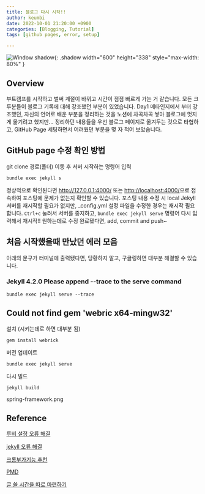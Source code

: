 ```yaml
---
title: 블로그 다시 시작!!
author: keumbi
date: 2022-10-01 21:20:00 +0900
categories: [Blogging, Tutorial]
tags: [github pages, error, setup]

---
```



![Window shadow](https://media4.giphy.com/media/1SzIPkhn8EOK99F0vj/giphy.gif){: .shadow width="600" height="338" style="max-width: 80%" }

## Overview
부트캠프를 시작하고 벌써 계절이 바뀌고 시간이 점점 빠르게 가는 거 같습니다. 모든 크루분들이 블로그 기록에 대해 강조했던 부분이 있었습니다. Day1 메타인지에서 부터 강조했던, 자신의 언어로 배운 부분을 정리하는 것을 노션에 차곡차곡 쌓아 블로그에 멋지게 옮기려고 했지만... 정리하던 내용들을 우선 블로그 페이지로 옮겨두는 것으로 타협하고,  GitHub Page 세팅하면서 어려웠던 부분을 몇 자 적어 보았습니다.

## GitHub page 수정 확인 방법
git clone 경로(폴더) 이동 후 서버 시작하는 명령어 입력
```
bundle exec jekyll s
```

정상적으로 확인된다면 <http://127.0.0.1:4000/> 또는 <http://localhost:4000/>으로 접속하여 포스팅에 문제가 없는지 확인할 수 있습니다.
포스팅 내용 수정 시 local Jekyll 서버를 재시작할 필요가 없지만, _config.yml 설정 파일을 수정한 경우는 재시작 필요합니다. `Ctrl+c` 눌러서 서버를 중지하고, `bundle exec jekyll serve` 명령어 다시 입력해서 재시작!! 원하는데로 수정 완료됐다면, add, commit and push~

## 처음 시작했을때 만났던 에러 모음
아래의 문구가 터미널에 출력됐다면, 당황하지 말고, 구글링하면 대부분 해결할 수 있습니다.

### Jekyll 4.2.0 Please append --trace to the serve command
```
bundle exec jekyll serve --trace
```


## Could not find gem 'webric x64-mingw32'
설치 (시키는데로 하면 대부분 됨)
```
gem install webrick
```
버전 업데이트
```
bundle exec jekyll serve
```
다시 빌드
```
jekyll build
```

spring-framework.png
<!--git checkout -b bugFix-->

<!--
블로그 마음 가짐
글 쓰기 전

글 쓸 시간을 따로 마련하기
쓸만한 글감은 미리 메모해두기
글의 장르 별 템플릿을 떠올리기
글의 초안을 작성하기
글 쓰는 중

제목으로 독자의 호기심을 끌기
서론으로 독자를 공감시키기
글 초반부에 요약 써두기
문단 수준에서 글 다듬기
문장 수준에서 글 다듬기
단어 수준에서 글 다듬기
미디어를 적절히 활용하기
글 쓴 후

글을 소리내어 읽기
주의를 환기시킨 후에 퇴고하기
글 발행 후

글을 공유하고 나의 구독자를 만들기
일관성을 유지하여 개인 브랜딩 구축하기
마무리-->

## Reference
[루비 설정 오류 해결](https://jojoldu.tistory.com/288)

[jekyll 오류 해결](https://velog.io/@minji-o-j/jekyll-%EC%98%A4%EB%A5%98-%ED%95%B4%EA%B2%B0)

[크롬부가기능 추천](https://jojoldu.tistory.com/406?category=798573)

[PMD](https://velog.io/@been/IT%EA%B8%B0%EC%82%AC%EA%B0%9C%EB%B0%9C%EC%9E%90%EA%B0%80-%EA%B6%8C%EC%9E%A5%ED%95%98%EB%8A%94-Java-%EC%BD%94%EB%93%9C-%ED%92%88%EC%A7%88-%EB%8F%84%EA%B5%AC)

[글 쓸 시간을 따로 마련하기](https://wormwlrm.github.io/2022/08/20/Personal-Branding-from-Technical-Writing.html)
